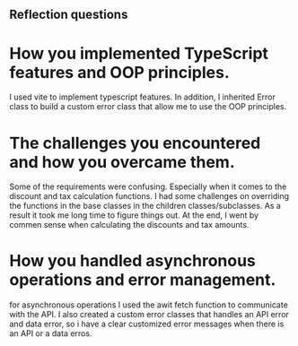 ## Reflection questions
# How you implemented TypeScript features and OOP principles.
I used vite to implement typescript features. In addition, I inherited Error class to build a custom error class that allow me to use the OOP principles.
# The challenges you encountered and how you overcame them.
Some of the requirements were confusing. Especially when it comes to the discount and tax calculation functions. I had some challenges on overriding the functions in the base classes in the children classes/subclasses. As a result it took me long time to figure things out. At the end, I went by commen sense when calculating the discounts and tax amounts.
# How you handled asynchronous operations and error management.
for asynchronous operations I used the awit fetch function to communicate with the API. I also created a custom error classes that handles an API error and data error, so i have a clear customized error messages when there is an API or a data erros.